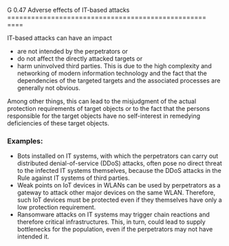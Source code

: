 G 0.47 Adverse effects of IT-based attacks
================================================== ====

IT-based attacks can have an impact

* are not intended by the perpetrators or
* do not affect the directly attacked targets or
* harm uninvolved third parties.
This is due to the high complexity and networking of modern information technology and the fact that the dependencies of the targeted targets and the associated processes are generally not obvious.

Among other things, this can lead to the misjudgment of the actual protection requirements of target objects or to the fact that the persons responsible for the target objects have no self-interest in remedying deficiencies of these target objects.

### Examples:

* Bots installed on IT systems, with which the perpetrators can carry out distributed denial-of-service (DDoS) attacks, often pose no direct threat to the infected IT systems themselves, because the DDoS attacks in the Rule against IT systems of third parties.
* Weak points on IoT devices in WLANs can be used by perpetrators as a gateway to attack other major devices on the same WLAN. Therefore, such IoT devices must be protected even if they themselves have only a low protection requirement.
* Ransomware attacks on IT systems may trigger chain reactions and therefore critical infrastructures. This, in turn, could lead to supply bottlenecks for the population, even if the perpetrators may not have intended it.

